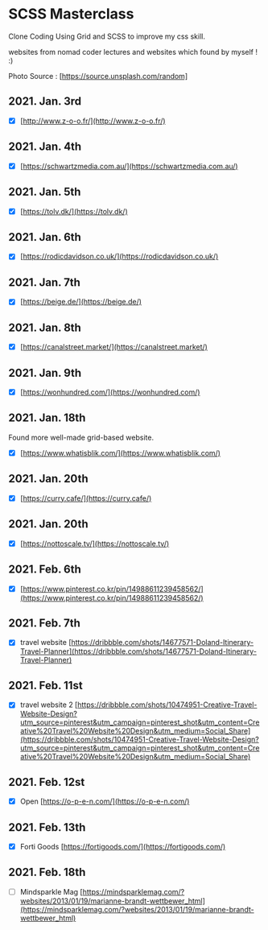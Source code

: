 # SCSS Masterclass

Clone Coding Using Grid and SCSS to improve my css skill.

websites from nomad coder lectures and websites which found by myself ! :)

Photo Source : [https://source.unsplash.com/random]

## 2021. Jan. 3rd

- [x] [http://www.z-o-o.fr/](http://www.z-o-o.fr/)

## 2021. Jan. 4th

- [x] [https://schwartzmedia.com.au/](https://schwartzmedia.com.au/)

## 2021. Jan. 5th

- [x] [https://tolv.dk/](https://tolv.dk/)

## 2021. Jan. 6th

- [x] [https://rodicdavidson.co.uk/](https://rodicdavidson.co.uk/)

## 2021. Jan. 7th

- [x] [https://beige.de/](https://beige.de/)

## 2021. Jan. 8th

- [x] [https://canalstreet.market/](https://canalstreet.market/)

## 2021. Jan. 9th

- [x] [https://wonhundred.com/](https://wonhundred.com/)

## 2021. Jan. 18th

Found more well-made grid-based website.

- [x] [https://www.whatisblik.com/](https://www.whatisblik.com/)

## 2021. Jan. 20th

- [x] [https://curry.cafe/](https://curry.cafe/)

## 2021. Jan. 20th

- [x] [https://nottoscale.tv/](https://nottoscale.tv/)

## 2021. Feb. 6th

- [x] [https://www.pinterest.co.kr/pin/14988611239458562/](https://www.pinterest.co.kr/pin/14988611239458562/)

## 2021. Feb. 7th

- [x] travel website [https://dribbble.com/shots/14677571-Doland-Itinerary-Travel-Planner](https://dribbble.com/shots/14677571-Doland-Itinerary-Travel-Planner)

## 2021. Feb. 11st

- [x] travel website 2 [https://dribbble.com/shots/10474951-Creative-Travel-Website-Design?utm_source=pinterest&utm_campaign=pinterest_shot&utm_content=Creative%20Travel%20Website%20Design&utm_medium=Social_Share](https://dribbble.com/shots/10474951-Creative-Travel-Website-Design?utm_source=pinterest&utm_campaign=pinterest_shot&utm_content=Creative%20Travel%20Website%20Design&utm_medium=Social_Share)

## 2021. Feb. 12st

- [x] Open [https://o-p-e-n.com/](https://o-p-e-n.com/)

## 2021. Feb. 13th

- [x] Forti Goods [https://fortigoods.com/](https://fortigoods.com/)

## 2021. Feb. 18th

- [ ] Mindsparkle Mag [https://mindsparklemag.com/?websites/2013/01/19/marianne-brandt-wettbewer_html](https://mindsparklemag.com/?websites/2013/01/19/marianne-brandt-wettbewer_html)
